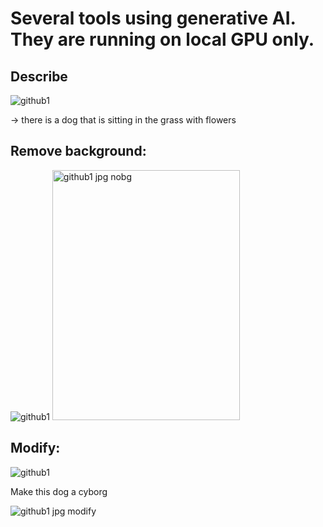 # Several tools using generative AI. They are running on local GPU only.

## Describe
![github1](https://github.com/user-attachments/assets/e1d8f6a3-8d97-46f0-ac21-9ad249521026)

-> there is a dog that is sitting in the grass with flowers

## Remove background:


![github1](https://github.com/user-attachments/assets/40730221-0edd-42e4-9e2c-161508226646) <img width="300" height="400" alt="github1 jpg nobg" src="https://github.com/user-attachments/assets/6cc68805-2649-4318-a7bc-f1b2c90b0aa7" />

## Modify:

  ![github1](https://github.com/user-attachments/assets/3d9dc5d2-77c2-4932-88f0-076402cddda7)

  Make this dog a cyborg

  ![github1 jpg modify](https://github.com/user-attachments/assets/d5f06a0b-2e38-4dab-b9b9-7ae2fa423054)

